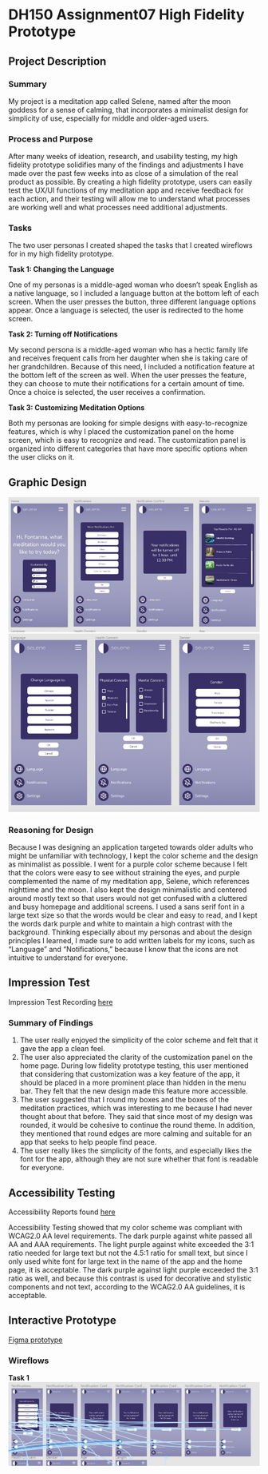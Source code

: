 # DH150 Assignment07 High Fidelity Prototype
## Project Description
### Summary
My project is a meditation app called Selene, named after the moon goddess for a sense of calming, that incorporates a minimalist design for simplicity of use, especially for middle and older-aged users. 
### Process and Purpose
After many weeks of ideation, research, and usability testing, my high fidelity prototype solidifies many of the findings and adjustments I have made over the past few weeks into as close of a simulation of the real product as possible. By creating a high fidelity prototype, users can easily test the UX/UI functions of my meditation app and receive feedback for each action, and their testing will allow me to understand what processes are working well and what processes need additional adjustments. 
### Tasks
The two user personas I created shaped the tasks that I created wireflows for in my high fidelity prototype. 

**Task 1: Changing the Language**

One of my personas is a middle-aged woman who doesn’t speak English as a native language, so I included a language button at the bottom left of each screen. When the user presses the button, three different language options appear. Once a language is selected, the user is redirected to the home screen. 

**Task 2: Turning off Notifications**

My second persona is a middle-aged woman who has a hectic family life and receives frequent calls from her daughter when she is taking care of her grandchildren. Because of this need, I included a notification feature at the bottom left of the screen as well. When the user presses the feature, they can choose to mute their notifications for a certain amount of time. Once a choice is selected, the user receives a confirmation. 

**Task 3: Customizing Meditation Options**

Both my personas are looking for simple designs with easy-to-recognize features, which is why I placed the customization panel on the home screen, which is easy to recognize and read. The customization panel is organized into different categories that have more specific options when the user clicks on it.

## Graphic Design
![wireframe1](wireframe1.jpg)
![wireframe2](wireframe2.jpg)

### Reasoning for Design
Because I was designing an application targeted towards older adults who might be unfamiliar with technology, I kept the color scheme and the design as minimalist as possible. I went for a purple color scheme because I felt that the colors were easy to see without straining the eyes, and purple complemented the name of my meditation app, Selene, which references nighttime and the moon. I also kept the design minimalistic and centered around mostly text so that users would not get confused with a cluttered and busy homepage and additional screens. I used a sans serif font in a large text size so that the words would be clear and easy to read, and I kept the words dark purple and white to maintain a high contrast with the background. Thinking especially about my personas and about the design principles I learned, I made sure to add written labels for my icons, such as “Language” and “Notifications,” because I know that the icons are not intuitive to understand for everyone. 

## Impression Test
Impression Test Recording [here](https://drive.google.com/file/d/1hsuiDy9og4_0gaK7crPJeli3kFzALb-M/view?usp=sharing)

### Summary of Findings
1) The user really enjoyed the simplicity of the color scheme and felt that it gave the app a clean feel. 
2) The user also appreciated the clarity of the customization panel on the home page. During low fidelity prototype testing, this user mentioned that considering that customization was a key feature of the app, it should be placed in a more prominent place than hidden in the menu bar. They felt that the new design made this feature more accessible. 
3) The user suggested that I round my boxes and the boxes of the meditation practices, which was interesting to me because I had never thought about that before. They said that since most of my design was rounded, it would be cohesive to continue the round theme. In addition, they mentioned that round edges are more calming and suitable for an app that seeks to help people find peace. 
4) The user really likes the simplicity of the fonts, and especially likes the font for the app, although they are not sure whether that font is readable for everyone. 

## Accessibility Testing
Accessibility Reports found [here](https://drive.google.com/drive/folders/1sDmghNsibMcokayd4rOwCI0XKE_d94X9?usp=sharing)

Accessibility Testing showed that my color scheme was compliant with WCAG2.0 AA level requirements. The dark purple against white passed all AA and AAA requirements. The light purple against white exceeded the 3:1 ratio needed for large text but not the 4.5:1 ratio for small text, but since I only used white font for large text in the name of the app and the home page, it is acceptable. The dark purple against light purple exceeded the 3:1 ratio as well, and because this contrast is used for decorative and stylistic components and not text, according to the WCAG2.0 AA guidelines, it is acceptable. 

## Interactive Prototype
[Figma prototype](https://www.figma.com/proto/7tdGK4IBQ5qoOybZ5Ay9Mz/DH150-HiFi-Prototype?node-id=1%3A2&viewport=211%2C331%2C0.38419297337532043&scaling=scale-down)

### Wireflows
**Task 1**
![task1](task1.jpg)


